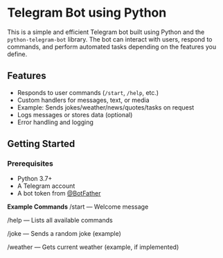 #  Telegram Bot using Python

This is a simple and efficient Telegram bot built using Python and the `python-telegram-bot` library. The bot can interact with users, respond to commands, and perform automated tasks depending on the features you define.

##  Features

- Responds to user commands (`/start`, `/help`, etc.)
- Custom handlers for messages, text, or media
- Example: Sends jokes/weather/news/quotes/tasks on request
- Logs messages or stores data (optional)
- Error handling and logging

##  Getting Started

### Prerequisites

- Python 3.7+
- A Telegram account
- A bot token from [@BotFather](https://t.me/BotFather)

 **Example Commands**
/start — Welcome message

/help — Lists all available commands

/joke — Sends a random joke (example)

/weather <city> — Gets current weather (example, if implemented)

